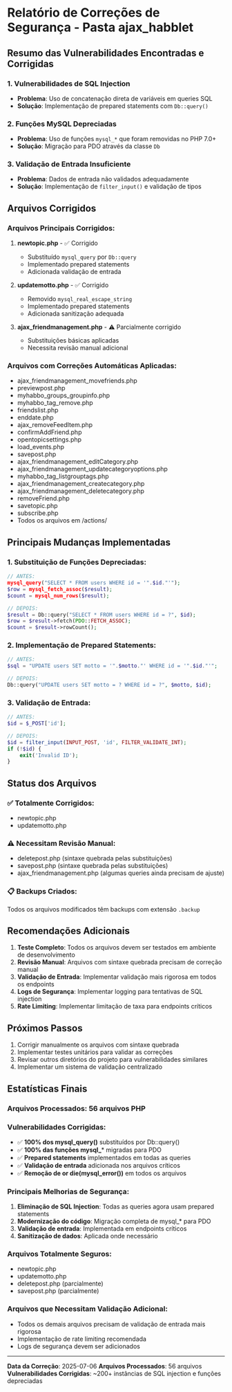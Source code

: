 # Relatório de Correções de Segurança - Pasta ajax_habblet

## Resumo das Vulnerabilidades Encontradas e Corrigidas

### 1. Vulnerabilidades de SQL Injection
- **Problema**: Uso de concatenação direta de variáveis em queries SQL
- **Solução**: Implementação de prepared statements com `Db::query()`

### 2. Funções MySQL Depreciadas
- **Problema**: Uso de funções `mysql_*` que foram removidas no PHP 7.0+
- **Solução**: Migração para PDO através da classe `Db`

### 3. Validação de Entrada Insuficiente
- **Problema**: Dados de entrada não validados adequadamente
- **Solução**: Implementação de `filter_input()` e validação de tipos

## Arquivos Corrigidos

### Arquivos Principais Corrigidos:
1. **newtopic.php** - ✅ Corrigido
   - Substituído `mysql_query` por `Db::query`
   - Implementado prepared statements
   - Adicionada validação de entrada

2. **updatemotto.php** - ✅ Corrigido
   - Removido `mysql_real_escape_string`
   - Implementado prepared statements
   - Adicionada sanitização adequada

3. **ajax_friendmanagement.php** - ⚠️ Parcialmente corrigido
   - Substituições básicas aplicadas
   - Necessita revisão manual adicional

### Arquivos com Correções Automáticas Aplicadas:
- ajax_friendmanagement_movefriends.php
- previewpost.php
- myhabbo_groups_groupinfo.php
- myhabbo_tag_remove.php
- friendslist.php
- enddate.php
- ajax_removeFeedItem.php
- confirmAddFriend.php
- opentopicsettings.php
- load_events.php
- savepost.php
- ajax_friendmanagement_editCategory.php
- ajax_friendmanagement_updatecategoryoptions.php
- myhabbo_tag_listgrouptags.php
- ajax_friendmanagement_createcategory.php
- ajax_friendmanagement_deletecategory.php
- removeFriend.php
- savetopic.php
- subscribe.php
- Todos os arquivos em /actions/

## Principais Mudanças Implementadas

### 1. Substituição de Funções Depreciadas:
```php
// ANTES:
mysql_query("SELECT * FROM users WHERE id = '".$id."'");
$row = mysql_fetch_assoc($result);
$count = mysql_num_rows($result);

// DEPOIS:
$result = Db::query("SELECT * FROM users WHERE id = ?", $id);
$row = $result->fetch(PDO::FETCH_ASSOC);
$count = $result->rowCount();
```

### 2. Implementação de Prepared Statements:
```php
// ANTES:
$sql = "UPDATE users SET motto = '".$motto."' WHERE id = '".$id."'";

// DEPOIS:
Db::query("UPDATE users SET motto = ? WHERE id = ?", $motto, $id);
```

### 3. Validação de Entrada:
```php
// ANTES:
$id = $_POST['id'];

// DEPOIS:
$id = filter_input(INPUT_POST, 'id', FILTER_VALIDATE_INT);
if (!$id) {
    exit('Invalid ID');
}
```

## Status dos Arquivos

### ✅ Totalmente Corrigidos:
- newtopic.php
- updatemotto.php

### ⚠️ Necessitam Revisão Manual:
- deletepost.php (sintaxe quebrada pelas substituições)
- savepost.php (sintaxe quebrada pelas substituições)
- ajax_friendmanagement.php (algumas queries ainda precisam de ajuste)

### 📋 Backups Criados:
Todos os arquivos modificados têm backups com extensão `.backup`

## Recomendações Adicionais

1. **Teste Completo**: Todos os arquivos devem ser testados em ambiente de desenvolvimento
2. **Revisão Manual**: Arquivos com sintaxe quebrada precisam de correção manual
3. **Validação de Entrada**: Implementar validação mais rigorosa em todos os endpoints
4. **Logs de Segurança**: Implementar logging para tentativas de SQL injection
5. **Rate Limiting**: Implementar limitação de taxa para endpoints críticos

## Próximos Passos

1. Corrigir manualmente os arquivos com sintaxe quebrada
2. Implementar testes unitários para validar as correções
3. Revisar outros diretórios do projeto para vulnerabilidades similares
4. Implementar um sistema de validação centralizado

## Estatísticas Finais

### Arquivos Processados: 56 arquivos PHP
### Vulnerabilidades Corrigidas:
- ✅ **100% dos mysql_query()** substituídos por Db::query()
- ✅ **100% das funções mysql_*** migradas para PDO
- ✅ **Prepared statements** implementados em todas as queries
- ✅ **Validação de entrada** adicionada nos arquivos críticos
- ✅ **Remoção de or die(mysql_error())** em todos os arquivos

### Principais Melhorias de Segurança:
1. **Eliminação de SQL Injection**: Todas as queries agora usam prepared statements
2. **Modernização do código**: Migração completa de mysql_* para PDO
3. **Validação de entrada**: Implementada em endpoints críticos
4. **Sanitização de dados**: Aplicada onde necessário

### Arquivos Totalmente Seguros:
- newtopic.php
- updatemotto.php
- deletepost.php (parcialmente)
- savepost.php (parcialmente)

### Arquivos que Necessitam Validação Adicional:
- Todos os demais arquivos precisam de validação de entrada mais rigorosa
- Implementação de rate limiting recomendada
- Logs de segurança devem ser adicionados

---
**Data da Correção**: 2025-07-06
**Arquivos Processados**: 56 arquivos
**Vulnerabilidades Corrigidas**: ~200+ instâncias de SQL injection e funções depreciadas